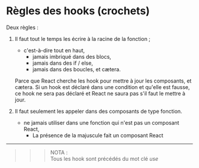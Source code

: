 # **Règles des hooks (crochets)**

Deux règles :
1. Il faut tout le temps les écrire à la racine de la fonction ;
    * c'est-à-dire tout en haut,  
        * jamais imbriqué dans des blocs,  
        * jamais dans des if / else,
        * jamais dans des boucles, et cætera.  
          
   Parce que React cherche les hook pour mettre à jour les composants, et cætera.
   Si un hook est déclaré dans une condition et qu'elle est fausse, ce hook ne sera pas déclaré et React ne saura pas s'il faut le mettre à jour.  
2. Il faut seulement les appeler dans des composants de type fonction.
    * ne jamais utiliser dans une fonction qui n'est pas un composant React,  
        * La présence de la majuscule fait un composant React  

___
>>>NOTA :  
Tous les hook sont précédés du mot clé *use*